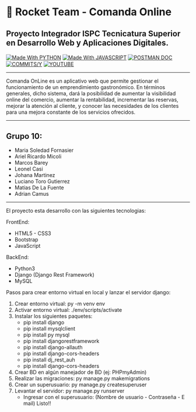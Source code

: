 # 🚀 Rocket Team - Comanda Online
## Proyecto Integrador ISPC Tecnicatura Superior en Desarrollo Web y Aplicaciones Digitales.

<div style="display: inline_block">
  <a href="https://es.wikipedia.org/wiki/Python" target="_blank"><img align="center" alt="Made With PYTHON"  src="https://img.shields.io/badge/Made%20With-PHYTON-brightgreen"></a>
  <a href="https://es.wikipedia.org/wiki/JavaScript" target="_blank"><img align="center" alt="Made With JAVASCRIPT"  src="https://img.shields.io/badge/Made%20With-JavaScript-yellow"></a>
  <a href="#" target="_blank"><img align="center" alt="POSTMAN DOC"  src="https://img.shields.io/badge/Postman-ApiDoc-orange"></a>
  <a href="https://github.com/soleforna/integrador_ISP/graphs/contributors" target="_blank"><img align="center" alt="COMMITS/Y"  src="https://img.shields.io/github/commit-activity/y/soleforna/integrador_ISP"></a>
  <a href="https://youtu.be/HmA-erkNQzA" target="_blank"><img align="center" alt="YOUTUBE" src="https://img.shields.io/youtube/views/HmA-erkNQzA?label=View%20Video&style=social"></a>
</div>

-------

Comanda OnLine es un aplicativo web que permite gestionar el funcionamiento de un emprendimiento gastronómico. En términos generales, dicho sistema, dará la posibilidad de aumentar la visibilidad online del comercio, aumentar la rentabilidad, incrementar las reservas, mejorar la atención al cliente, y conocer las necesidades de los clientes para una mejora constante de los servicios ofrecidos.

-------

## Grupo 10:
*  Maria Soledad Fornasier
*  Ariel Ricardo Micoli
*  Marcos Barey
*  Leonel Casi
*  Johana Martinez
*  Luciano Toro Gutierrez
*  Matias De La Fuente
*  Adrian Camus

-------

El proyecto esta desarrollo con las siguientes tecnologias:

FrontEnd:
* HTML5 - CSS3
* Bootstrap
* JavaScript

BackEnd:
* Python3
* Django (Django Rest Framework)
* MySQL

Pasos para crear entorno virtual en local y lanzar el servidor django:

1) Crear entorno virtual:  py -m venv env
2) Activar entorno virtual: ./env/scripts/activate
3) Instalar los siguientes paquetes:
   *  pip install django 
   *  pip install mysqlclient
   *  pip install py mysql
   *  pip install djangorestframework
   *  pip install django-allauth
   *  pip install django-cors-headers
   *  pip install dj_rest_auh
   *  pip install django-cors-headers
4) Crear BD en algún manejador de BD (ej: PHPmyAdmin)
5) Realizar las migraciones: py manage.py makemigrations 
6) Crear un superusuario: py manage.py createsuperuser
7) Levantar el servidor: py manage.py runserver
   *  Ingresar con el superusuario: (Nombre de usuario - Contraseña - E mail)
Listo!!
